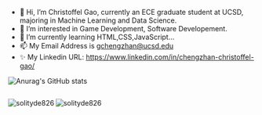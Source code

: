 - 👋 Hi, I’m Christoffel Gao, currently an ECE graduate student at UCSD, majoring in Machine Learning and Data Science.
- 👀 I’m interested in Game Development, Software Developement.
- 🌱 I’m currently learning HTML,CSS,JavaScript...
- 📫 My Email Address is gchengzhan@ucsd.edu
- ✨ My Linkedin URL: https://www.linkedin.com/in/chengzhan-christoffel-gao/

![Anurag's GitHub stats](https://github-readme-stats.vercel.app/api?username=solityde826&count_private=true&theme=cobalt)
<p align="left"> <a href="https://github.com/ryo-ma/github-profile-trophy"><img src="https://github-profile-trophy.vercel.app/?username=solityde826" alt = "" /></a> </p>
<p><img align="left" src="https://github-readme-stats.vercel.app/api/top-langs?username=solityde826&show_icons=true&locale=en&layout=compact" alt="solityde826" /><img align="left" src="https://github-readme-streak-stats.herokuapp.com/?user=solityde826&" alt="solityde826" /></p>

<!---
solityde826/solityde826 is a ✨ special ✨ repository because its `README.md` (this file) appears on your GitHub profile.
You can click the Preview link to take a look at your changes.
--->
